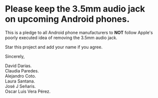 # Please keep the 3.5mm audio jack on upcoming Android phones.

This is a pledge to all Android phone manufacturers to **NOT** follow Apple's poorly executed idea of removing the 3.5mm audio jack.

Star this project and add your name if you agree.

Sincerely,

David Darias.</br>
Claudia Paredes.</br>
Alejandro Coto.</br>
Laura Santana.</br>
José J Señaris.</br>
Oscar Luis Vera Pérez.</br>
